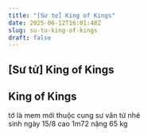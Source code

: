 ```yaml
---
title: "[Sư tử] King of Kings"
date: 2025-06-12T16:01:48Z
slug: su-tu-king-of-kings
draft: false
---
```


## [Sư tử] King of Kings

## King of Kings

tớ là mem mới thuộc cung sư văn tử nhé  
sinh ngày 15/8
cao 1m72 nặng 65 kg